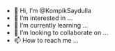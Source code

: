 - 👋 Hi, I’m @KompikSaydulla
- 👀 I’m interested in ...
- 🌱 I’m currently learning ...
- 💞️ I’m looking to collaborate on ...
- 📫 How to reach me ...

<!---
KompikSaydulla/KompikSaydulla is a ✨ special ✨ repository because its `README.md` (this file) appears on your GitHub profile.
You can click the Preview link to take a look at your changes.
--->
